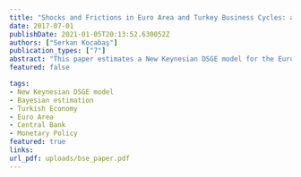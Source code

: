 ```yaml
---
title: "Shocks and Frictions in Euro Area and Turkey Business Cycles: a Bayesian DSGE Approach"
date: 2017-07-01
publishDate: 2021-01-05T20:13:52.630052Z
authors: ["Serkan Kocabaş"]
publication_types: ["7"]
abstract: "This paper estimates a New Keynesian DSGE model for the Euro Area and the Turkish economy using Bayesian estimation techniques and seven macroeconomic time series. The setting of the model features a number of nominal and real frictions and seven structural shocks are introduced. An analysis of the response of the two economies to these types of shocks is provided in a comparative fashion along with a study of the driving forces of the main macroeconomic dynamics through shock decomposition, with a focus on output and consumption."
featured: false

tags:
- New Keynesian DSGE model
- Bayesian estimation
- Turkish Economy
- Euro Area
- Central Bank
- Monetary Policy
featured: true
links:
url_pdf: uploads/bse_paper.pdf
---
```



